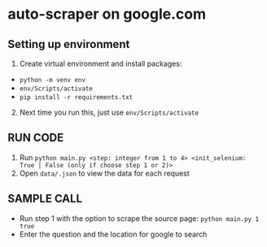 # auto-scraper on google.com
## Setting up environment
1) Create virtual environment and install packages:
- `python -m venv env`
- `env/Scripts/activate`
- `pip install -r requirements.txt`
2) Next time you run this, just use `env/Scripts/activate`

## RUN CODE
1) Run `python main.py <step: integer from 1 to 4> <init_selenium: True | False (only if choose step 1 or 2)>`
2) Open `data/.json` to view the data for each request

## SAMPLE CALL
- Run step 1 with the option to scrape the source page: `python main.py 1 true`
- Enter the question and the location for google to search

